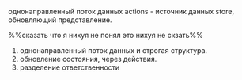 однонаправленный поток данных
actions - источник данных store, обновляющий представление.

%%сказать что я нихуя не понял это нихуя не скзать%%

1. однонаправленный поток данных и строгая структура.
2. обновление состояния, через действия.
3. разделение ответственности
